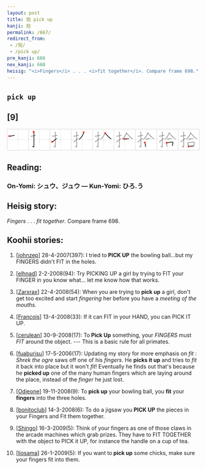 ```yaml
---
layout: post
title: 拾 pick up
kanji: 拾
permalink: /667/
redirect_from:
 - /拾/
 - /pick up/
pre_kanji: 666
nex_kanji: 668
heisig: "<i>Fingers</i> . . . <i>fit together</i>. Compare frame 698."
---
```


## `pick up`

## [9]

<div class="stroke"><img src="../images/E68BBE.png" /></div>

## Reading:

### On-Yomi: シュウ、ジュウ &mdash; Kun-Yomi: ひろ.う

## Heisig story:

<i>Fingers</i> . . . <i>fit together</i>. Compare frame 698.

## Koohii stories:

1) [<a href="http://kanji.koohii.com/profile/johnzep">johnzep</a>] 28-4-2007(397): I tried to<strong> PICK UP</strong> the bowling ball...but my FINGERS didn&#039;t FIT in the holes.

2) [<a href="http://kanji.koohii.com/profile/elhnad">elhnad</a>] 2-2-2008(94): Try PICKING UP a girl by trying to FIT your FINGER in you know what... let me know how that works.

3) [<a href="http://kanji.koohii.com/profile/Zarxrax">Zarxrax</a>] 22-4-2008(54): When you are trying to<strong> pick up</strong> a girl, don&#039;t get too excited and start <em>fingering</em> her before you have a <em>meeting of the mouths</em>.

4) [<a href="http://kanji.koohii.com/profile/Francois">Francois</a>] 13-4-2008(33): If it can FIT in your HAND, you can PICK IT UP.

5) [<a href="http://kanji.koohii.com/profile/cerulean">cerulean</a>] 30-9-2008(17): To<strong> Pick Up</strong> something, your <em>FINGERS</em> must <em>FIT</em> around the object. --- This is a basic rule for all primates.

6) [<a href="http://kanji.koohii.com/profile/fuaburisu">fuaburisu</a>] 17-5-2006(17): Updating my story for more emphasis on <em>fit</em> : <em>Shrek the ogre</em> saws off one of his <em>fingers</em>. He <strong>picks it up</strong> and tries to <em>fit</em> it back into place but it won&#039;t <em>fit</em>! Eventually he finds out that&#039;s because he <strong>picked up</strong> one of the many human fingers which are laying around the place, instead of the <em>finger</em> he just lost.

7) [<a href="http://kanji.koohii.com/profile/Odieone">Odieone</a>] 19-11-2008(9): To<strong> pick up</strong> your bowling ball, you <strong>fit</strong> your <strong>fingers</strong> into the three holes.

8) [<a href="http://kanji.koohii.com/profile/bonitoclub">bonitoclub</a>] 14-3-2008(6): To do a jigsaw you<strong> PICK UP</strong> the pieces in your Fingers and Fit them together.

9) [<a href="http://kanji.koohii.com/profile/Shingo">Shingo</a>] 16-3-2009(5): Think of your fingers as one of those claws in the arcade machines which grab prizes. They have to FIT TOGETHER with the object to PICK it UP, for instance the handle on a cup of tea.

10) [<a href="http://kanji.koohii.com/profile/liosama">liosama</a>] 26-1-2009(5): If you want to<strong> pick up</strong> some chicks, make sure your fingers fit into them.
